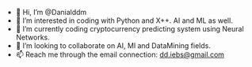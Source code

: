 - 👋 Hi, I’m @Danialddm
- 👀 I’m interested in coding with Python and X++. AI and ML as well.
- 🌱 I’m currently coding cryptocurrency predicting system using Neural Networks.
- 💞️ I’m looking to collaborate on AI, Ml and DataMining fields.
- 📫 Reach me through the email connection: dd.iebs@gmail.com

<!---
Danialddm/Danialddm is a ✨ special ✨ repository because its `README.md` (this file) appears on your GitHub profile.
You can click the Preview link to take a look at your changes.
--->
